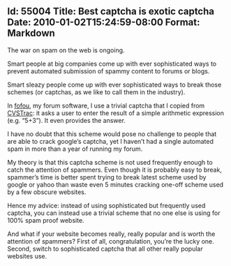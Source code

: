 Id: 55004
Title: Best captcha is exotic captcha
Date: 2010-01-02T15:24:59-08:00
Format: Markdown
--------------
The war on spam on the web is ongoing.

Smart people at big companies come up with ever sophisticated ways to
prevent automated submission of spammy content to forums or blogs.

Smart sleazy people come up with ever sophisticated ways to break those
schemes (or captchas, as we like to call them in the industry).

In [fofou](http://fofou.appspot.com), my forum software, I use a trivial
captcha that I copied from [CVSTrac](http://www.cvstrac.org/): it asks a
user to enter the result of a simple arithmetic expression (e.g. “5+3”).
It even provides the answer.

I have no doubt that this scheme would pose no challenge to people that
are able to crack google’s captcha, yet I haven’t had a single automated
spam in more than a year of running my forum.

My theory is that this captcha scheme is not used frequently enough to
catch the attention of spammers. Even though it is probably easy to
break, spammer’s time is better spent trying to break latest scheme used
by google or yahoo than waste even 5 minutes cracking one-off scheme
used by a few obscure websites.

Hence my advice: instead of using sophisticated but frequently used
captcha, you can instead use a trivial scheme that no one else is using
for 100% spam proof website.

And what if your website becomes really, really popular and is worth the
attention of spammers? First of all, congratulation, you’re the lucky
one. Second, switch to sophisticated captcha that all other really
popular websites use.
